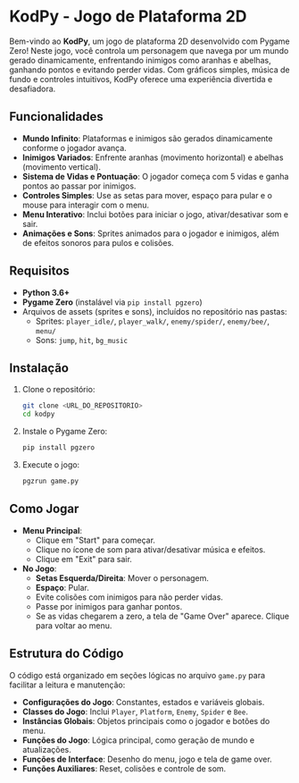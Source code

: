 # KodPy - Jogo de Plataforma 2D

Bem-vindo ao **KodPy**, um jogo de plataforma 2D desenvolvido com Pygame Zero! Neste jogo, você controla um personagem que navega por um mundo gerado dinamicamente, enfrentando inimigos como aranhas e abelhas, ganhando pontos e evitando perder vidas. Com gráficos simples, música de fundo e controles intuitivos, KodPy oferece uma experiência divertida e desafiadora.

## Funcionalidades

- **Mundo Infinito**: Plataformas e inimigos são gerados dinamicamente conforme o jogador avança.
- **Inimigos Variados**: Enfrente aranhas (movimento horizontal) e abelhas (movimento vertical).
- **Sistema de Vidas e Pontuação**: O jogador começa com 5 vidas e ganha pontos ao passar por inimigos.
- **Controles Simples**: Use as setas para mover, espaço para pular e o mouse para interagir com o menu.
- **Menu Interativo**: Inclui botões para iniciar o jogo, ativar/desativar som e sair.
- **Animações e Sons**: Sprites animados para o jogador e inimigos, além de efeitos sonoros para pulos e colisões.

## Requisitos

- **Python 3.6+**
- **Pygame Zero** (instalável via `pip install pgzero`)
- Arquivos de assets (sprites e sons), incluídos no repositório nas pastas:
  - Sprites: `player_idle/`, `player_walk/`, `enemy/spider/`, `enemy/bee/`, `menu/`
  - Sons: `jump`, `hit`, `bg_music`

## Instalação

1. Clone o repositório:

   ```bash
   git clone <URL_DO_REPOSITORIO>
   cd kodpy
   ```

2. Instale o Pygame Zero:

   ```bash
   pip install pgzero
   ```

3. Execute o jogo:

   ```bash
   pgzrun game.py
   ```

## Como Jogar

- **Menu Principal**:
  - Clique em "Start" para começar.
  - Clique no ícone de som para ativar/desativar música e efeitos.
  - Clique em "Exit" para sair.
- **No Jogo**:
  - **Setas Esquerda/Direita**: Mover o personagem.
  - **Espaço**: Pular.
  - Evite colisões com inimigos para não perder vidas.
  - Passe por inimigos para ganhar pontos.
  - Se as vidas chegarem a zero, a tela de "Game Over" aparece. Clique para voltar ao menu.

## Estrutura do Código

O código está organizado em seções lógicas no arquivo `game.py` para facilitar a leitura e manutenção:

- **Configurações do Jogo**: Constantes, estados e variáveis globais.
- **Classes do Jogo**: Inclui `Player`, `Platform`, `Enemy`, `Spider` e `Bee`.
- **Instâncias Globais**: Objetos principais como o jogador e botões do menu.
- **Funções do Jogo**: Lógica principal, como geração de mundo e atualizações.
- **Funções de Interface**: Desenho do menu, jogo e tela de game over.
- **Funções Auxiliares**: Reset, colisões e controle de som.
